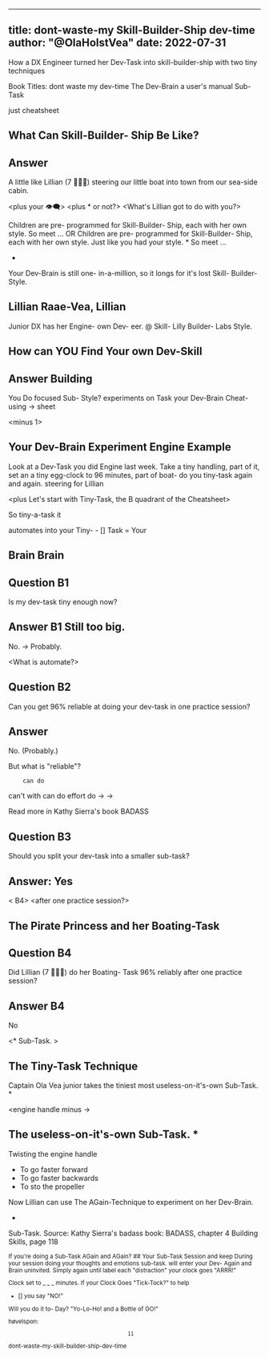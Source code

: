 
---
title: dont-waste-my Skill-Builder-Ship dev-time
author: "@OlaHolstVea"
date: 2022-07-31
---

How a DX Engineer turned her Dev-Task into skill-builder-ship with two tiny techniques

Book Titles:
dont waste my dev-time
The Dev-Brain a user's manual
Sub-Task

just cheatsheet



<minus  :>
<plus .>


## What Can Skill-Builder-                  Ship Be Like?
## Answer
A little like
Lillian (7 🏴‍☠️👸) steering                   our little boat into
town from our sea-side                      cabin.


<plus your 👁️‍🗨️>
<plus * or not?>
<What's Lillian got to do with you?>
<My opinion>


Children are pre-
programmed for Skill-Builder-
Ship, each with her own
style. So meet ...
OR
Children are pre-
programmed for Skill-Builder-
Ship, each with her own
style. Just like you had
your style. * So meet ...

*
Your Dev-Brain
is still one-
in-a-million,
so it longs for
it's lost Skill-
Builder-Style.


<Builder>


## Lillian Raae-Vea,                        Lillian
Junior DX                                   has her
Engine-                                     own Dev-
eer. @                                      Skill-
Lilly                                       Builder-
Labs                                        Style.




<minus  :>

<text>

## How can YOU Find Your own                Dev-Skill
## Answer                                   Building
You Do focused      Sub-                    Style?
experiments on      Task
your Dev-Brain      Cheat-
using ->            sheet
<The>


<minus  1>
<text>                                          <sketchnote>

## Your Dev-Brain Experiment                Engine Example
Look at a Dev-Task you did                  Engine
last week. Take a tiny                      handling,
part of it, set an                          a tiny
egg-clock to 96 minutes,                    part of boat-
do you tiny-task again and again.           steering for Lillian


<plus Let's start with Tiny-Task, the B quadrant of the Cheatsheet>

So tiny-a-task it

automates
into your                                   Tiny- - []
                                            Task = Your
## Brain                                    Brain


<your>

## Question B1
Is my dev-task
tiny enough now?

## Answer B1                                Still too big.
No.         ->                              Probably.


<reliable at doing
your dev-task. >
<What is automate?>

## Question B2
Can you get 96%
reliable at doing
your dev-task in one
practice session?

## Answer
No. (Probably.)

But what is "reliable"?

        can do
can't   with    can
do      effort  do
->      ->

Read more in
Kathy Sierra's
book BADASS



## Question B3
Should you split
your dev-task
into a smaller
sub-task?

## Answer: Yes

< B4>
<after one practice session?>

## The Pirate Princess and her Boating-Task

## Question B4
Did Lillian (7 🏴‍☠️👸)
do her Boating-
Task 96%
reliably after one practice session?

## Answer B4
No

<Sub-Task>
<Dev-Brain>
<*
Sub-Task. >

## The Tiny-Task Technique
Captain Ola Vea junior takes the
tiniest most useless-on-it's-own
Sub-Task. *

<engine handle minus ->


## The useless-on-it's-own                  Sub-Task. *
Twisting the
engine handle
- To go faster forward
- To go faster backwards
- To sto the propeller

Now Lillian can use The
AGain-Technique to experiment
on her Dev-Brain.


*
Sub-Task.
Source: Kathy Sierra's badass
book: BADASS, chapter 4
Building Skills, page 118


<moved>
<Sub>
If you're doing a Sub-Task
AGain
and AGain?


<text>
## Your Sub-Task Session                    and keep
During your session                         doing your
thoughts and emotions                       sub-task.
will enter your Dev-                        Again and
Brain uninvited. Simply                     again until
label each "distraction"                    your clock goes "ARRR!"



Clock set to
_ _ _ minutes.
If your Clock
Goes "Tick-Tock?"
to help
- [] you say "NO!"




Will you do it to-
Day?
"Yo-Lo-Ho!
and a
Bottle of GO!"




høvelspon:

                                            11
dont-waste-my-skill-builder-ship-dev-time
